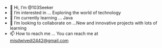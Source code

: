 - 👋 Hi, I’m @103Seeker
- 👀 I’m interested in ... Exploring the world of technology 
- 🌱 I’m currently learning ... Java 
- 💞️ I’m looking to collaborate on ...New and innovative projects with lots of learning
- 📫 How to reach me ... You can reach me at misdwivedi2442@gmail.com

<!---
103Seeker/103Seeker is a ✨ unique ✨ repository because its `README.md` (this file) appears on your GitHub profile.
You can click the Preview link to take a look at your changes.
--->
